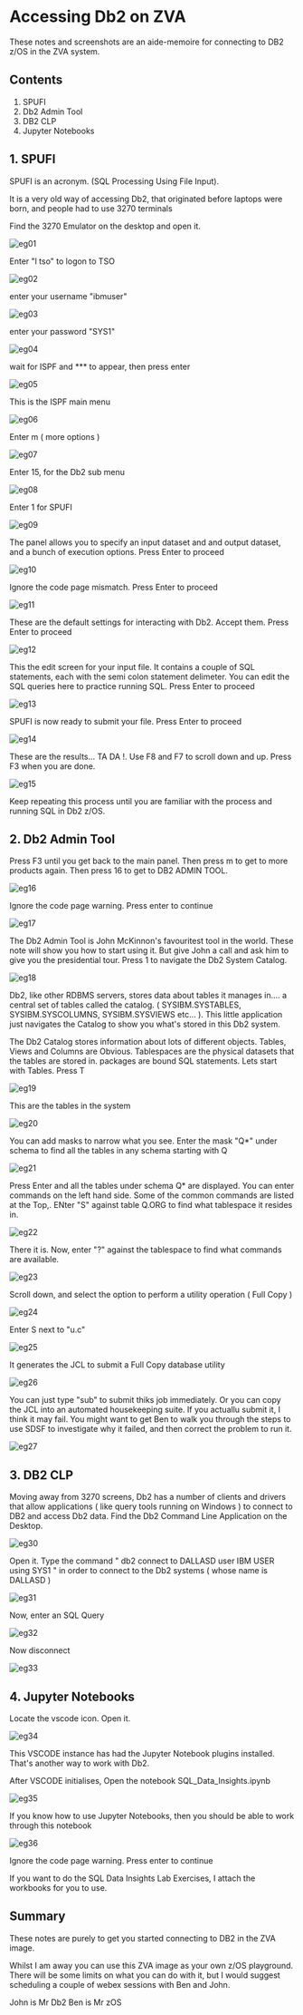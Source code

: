 # Accessing Db2 on ZVA

These notes and screenshots are an aide-memoire for connecting to DB2 z/OS in the ZVA system.


## Contents

1. SPUFI
2. Db2 Admin Tool
3. DB2 CLP
4. Jupyter Notebooks

## 1. SPUFI 

SPUFI is an acronym. (SQL Processing Using File Input).

It is a very old way of accessing Db2, that originated before laptops were born, and people had to use 3270 terminals

Find the 3270 Emulator on the desktop and open it.

![eg01](logonimages/eg01.JPG)

Enter "l tso" to logon to TSO

![eg02](logonimages/eg02.JPG)

enter your username "ibmuser"

![eg03](logonimages/eg03.JPG)

enter your password "SYS1"

![eg04](logonimages/eg04.JPG)

wait for ISPF and *** to appear, then press enter

![eg05](logonimages/eg05.JPG)

This is the ISPF main menu

![eg06](logonimages/eg06.JPG)

Enter m ( more options )

![eg07](logonimages/eg07.JPG)

Enter 15, for the Db2 sub menu

![eg08](logonimages/eg08.JPG)

Enter 1 for SPUFI

![eg09](logonimages/eg09.JPG)

The panel allows you to specify an input dataset and and output dataset, and a bunch of execution options. Press Enter to proceed

![eg10](logonimages/eg10.JPG)

Ignore the code page mismatch. Press Enter to proceed

![eg11](logonimages/eg11.JPG)

These are the default settings for interacting with Db2. Accept them. Press Enter to proceed

![eg12](logonimages/eg12.JPG)

This the edit screen for your input file.
It contains a couple of SQL statements, each with the semi colon statement delimeter.
You can edit the SQL queries here to practice running SQL. Press Enter to proceed

![eg13](logonimages/eg13.JPG)

SPUFI is now ready to submit your file. Press Enter to proceed

![eg14](logonimages/eg14.JPG)

These are the results... TA DA !. Use F8 and F7 to scroll down and up. Press F3 when you are done.

![eg15](logonimages/eg15.JPG)

Keep repeating this process until you are familiar with the process and running SQL in Db2 z/OS.

## 2. Db2 Admin Tool


Press F3 until you get back to the main panel. Then press m to get to more products again. Then press 16 to get to DB2 ADMIN TOOL.

![eg16](logonimages/eg16.JPG)

Ignore the code page warning. Press enter to continue

![eg17](logonimages/eg17.JPG)

The Db2 Admin Tool is John McKinnon's favouritest tool in the world. These note will show you how to start using it. But give John a call and ask him to give you the presidential tour. Press 1 to navigate the Db2 System Catalog.

![eg18](logonimages/eg18.JPG)

Db2, like other RDBMS servers, stores data about tables it manages in.... a central set of tables called the catalog. ( SYSIBM.SYSTABLES, SYSIBM.SYSCOLUMNS, SYSIBM.SYSVIEWS etc... ). This little application just navigates the Catalog to show you what's stored in this Db2 system.

The Db2 Catalog stores information about lots of different objects. Tables, Views and Columns are Obvious. Tablespaces are the physical datasets that the tables are stored in. packages are bound SQL statements. Lets start with Tables. Press T

![eg19](logonimages/eg19.JPG)

This are the tables in the system

![eg20](logonimages/eg20.JPG)


You can add masks to narrow what you see. Enter the mask "Q*" under schema to find all the tables in any schema starting with Q

![eg21](logonimages/eg21.JPG)

Press Enter and all the tables under schema Q* are displayed. You can enter commands on the left hand side. Some of the common commands are listed at the Top,. ENter "S" against table Q.ORG to find what tablespace it resides in.

![eg22](logonimages/eg22.JPG)

There it is. Now, enter "?" against the tablespace to find what commands are available.

![eg23](logonimages/eg23.JPG)

Scroll down, and select the option to perform a utility operation ( Full Copy )

![eg24](logonimages/eg24.JPG)

Enter S next to "u.c"

![eg25](logonimages/eg25.JPG)

It generates the JCL to submit a Full Copy database utility

![eg26](logonimages/eg26.JPG)

You can just type "sub" to submit thiks job immediately. Or you can copy the JCL into an automated housekeeping suite. If you actuallu submit it, I think it may fail. You might want to get Ben to walk you through the steps to use SDSF to investigate why it failed, and then correct the problem to run it.

![eg27](logonimages/eg27.JPG)


## 3. DB2 CLP

Moving away from 3270 screens, Db2 has a number of clients and drivers that allow applications ( like query tools running on Windows ) to connect to DB2 and access Db2 data. Find the Db2 Command Line Application on the Desktop.

![eg30](logonimages/eg30.JPG)

Open it. Type the command " db2 connect to DALLASD user IBM USER using SYS1 " in order to connect to the Db2 systems ( whose name is DALLASD )

![eg31](logonimages/eg31.JPG)

Now, enter an SQL Query

![eg32](logonimages/eg32.JPG)

Now disconnect

![eg33](logonimages/eg33.JPG)

## 4. Jupyter Notebooks


Locate the vscode icon. Open it.

![eg34](logonimages/eg34.JPG)

This VSCODE instance has had the Jupyter Notebook plugins installed. That's another way to work with Db2.

After VSCODE initialises, Open the notebook SQL_Data_Insights.ipynb

![eg35](logonimages/eg35.JPG)

If you know how to use Jupyter Notebooks, then you should be able to work through this notebook

![eg36](logonimages/eg36.JPG)

Ignore the code page warning. Press enter to continue

If you want to do the SQL Data Insights Lab Exercises, I attach the workbooks for you to use.


## Summary

These notes are purely to get you started connecting to DB2 in the ZVA image.

Whilst I am away you can use this ZVA image as your own z/OS playground. There will be some limits on what you can do with it, but I would suggest scheduling a couple of webex sessions with Ben and John.

John is Mr Db2
Ben is Mr zOS


